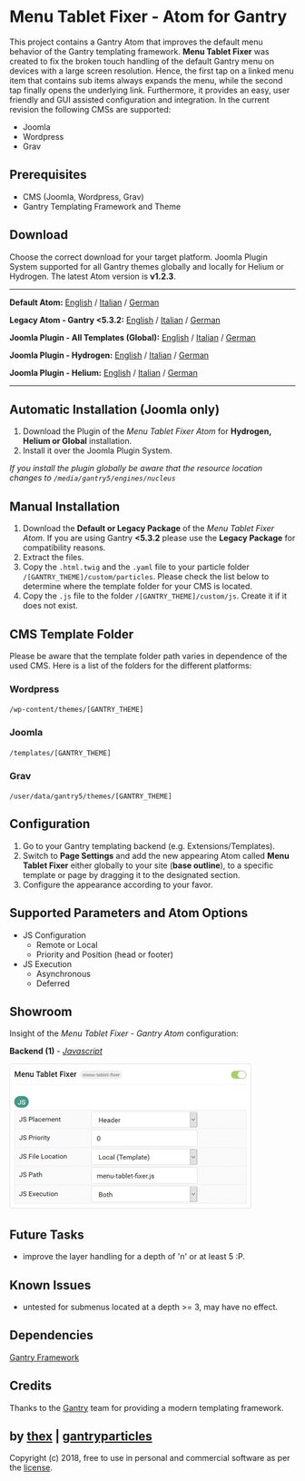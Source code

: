 # Menu Tablet Fixer - Atom for Gantry
This project contains a Gantry Atom that improves the default menu behavior of the Gantry templating framework. **Menu Tablet Fixer** was created to fix the broken touch handling of the default Gantry menu on devices with a large screen resolution. Hence, the first tap on a linked menu item that contains sub items always expands the menu, while the second tap finally opens the underlying link. Furthermore, it provides an easy, user friendly and GUI assisted configuration and integration. In the current revision the following CMSs are supported:
* Joomla
* Wordpress
* Grav

## Prerequisites
* CMS (Joomla, Wordpress, Grav)
* Gantry Templating Framework and Theme

## Download
Choose the correct download for your target platform. Joomla Plugin System supported for all Gantry themes globally and locally for Helium or Hydrogen. The latest Atom version is **v1.2.3**.
___
**Default Atom:**
[English](https://github.com/thexmanxyz/Tablet-Menu-Fixer-Gantry/releases/download/v1.2.3/mtf.atom.only.EN.v1.2.3.zip) / [Italian](https://github.com/thexmanxyz/Tablet-Menu-Fixer-Gantry/releases/download/v1.2.3/mtf.atom.only.IT.v1.2.3.zip) / [German](https://github.com/thexmanxyz/Tablet-Menu-Fixer-Gantry/releases/download/v1.2.3/mtf.atom.only.DE.v1.2.3.zip)

**Legacy Atom - Gantry <5.3.2:**
[English](https://github.com/thexmanxyz/Tablet-Menu-Fixer-Gantry/releases/download/v1.2.3/mtf.atom.only.legacy.EN.v1.2.3.zip) / [Italian](https://github.com/thexmanxyz/Tablet-Menu-Fixer-Gantry/releases/download/v1.2.3/mtf.atom.only.legacy.IT.v1.2.3.zip) / [German](https://github.com/thexmanxyz/Tablet-Menu-Fixer-Gantry/releases/download/v1.2.3/mtf.atom.only.legacy.DE.v1.2.3.zip)

**Joomla Plugin - All Templates (Global):**
[English](https://github.com/thexmanxyz/Tablet-Menu-Fixer-Gantry/releases/download/v1.2.3/mtf.j3.global.EN.v1.2.3.zip) / [Italian](https://github.com/thexmanxyz/Tablet-Menu-Fixer-Gantry/releases/download/v1.2.3/mtf.j3.global.IT.v1.2.3.zip) / [German](https://github.com/thexmanxyz/Tablet-Menu-Fixer-Gantry/releases/download/v1.2.3/mtf.j3.global.DE.v1.2.3.zip)

**Joomla Plugin - Hydrogen:**
[English](https://github.com/thexmanxyz/Tablet-Menu-Fixer-Gantry/releases/download/v1.2.3/mtf.j3.hydrogen.EN.v1.2.3.zip) / [Italian](https://github.com/thexmanxyz/Tablet-Menu-Fixer-Gantry/releases/download/v1.2.3/mtf.j3.hydrogen.IT.v1.2.3.zip) / [German](https://github.com/thexmanxyz/Tablet-Menu-Fixer-Gantry/releases/download/v1.2.3/mtf.j3.hydrogen.DE.v1.2.3.zip)

**Joomla Plugin - Helium:**
[English](https://github.com/thexmanxyz/Tablet-Menu-Fixer-Gantry/releases/download/v1.2.3/mtf.j3.helium.EN.v1.2.3.zip) / [Italian](https://github.com/thexmanxyz/Tablet-Menu-Fixer-Gantry/releases/download/v1.2.3/mtf.j3.helium.IT.v1.2.3.zip) / [German](https://github.com/thexmanxyz/Tablet-Menu-Fixer-Gantry/releases/download/v1.2.3/mtf.j3.helium.DE.v1.2.3.zip)
___

## Automatic Installation (Joomla only)
1. Download the Plugin of the *Menu Tablet Fixer Atom* for **Hydrogen, Helium or Global** installation.
2. Install it over the Joomla Plugin System.

*If you install the plugin globally be aware that the resource location changes to `/media/gantry5/engines/nucleus`*

## Manual Installation
1. Download the **Default or Legacy Package** of the *Menu Tablet Fixer Atom*. If you are using Gantry **<5.3.2** please use the **Legacy Package** for compatibility reasons.
2. Extract the files.
3. Copy the `.html.twig` and the `.yaml` file to your particle folder `/[GANTRY_THEME]/custom/particles`. Please check the list below to determine where the template folder for your CMS is located.
4. Copy the `.js` file to the folder `/[GANTRY_THEME]/custom/js`. Create it if it does not exist.

## CMS Template Folder
Please be aware that the template folder path varies in dependence of the used CMS. Here is a list of the folders for the different platforms:

### Wordpress
`/wp-content/themes/[GANTRY_THEME]`

### Joomla
`/templates/[GANTRY_THEME]`

### Grav
`/user/data/gantry5/themes/[GANTRY_THEME]`

## Configuration
1. Go to your Gantry templating backend (e.g. Extensions/Templates).
2. Switch to **Page Settings** and add the new appearing Atom called **Menu Tablet Fixer** either globally to your site (**base outline**), to a specific template or page by dragging it to the designated section.
3. Configure the appearance according to your favor.

## Supported Parameters and Atom Options
* JS Configuration
  * Remote or Local
  * Priority and Position (head or footer)
* JS Execution
  * Asynchronous
  * Deferred

## Showroom
Insight of the *Menu Tablet Fixer - Gantry Atom* configuration:

**Backend (1)** - *[Javascript](/screenshots/backend_js.png)*

![1](/screenshots/backend_js.png)

## Future Tasks
* improve the layer handling for a depth of 'n' or at least 5 :P.

## Known Issues
* untested for submenus located at a depth >= 3, may have no effect.

## Dependencies
[Gantry Framework](http://gantry.org/)

## Credits
Thanks to the [Gantry](https://github.com/gantry) team for providing a modern templating framework.

## by [thex](https://github.com/thexmanxyz) | [gantryparticles](https://gantryparticles.com)
Copyright (c) 2018, free to use in personal and commercial software as per the [license](/LICENSE.md).
